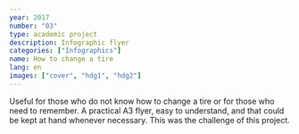 ```yaml
---
year: 2017
number: "03"
type: academic project
description: Infographic flyer
categories: ["Infographics"]
name: How to change a tire
lang: en
images: ["cover", "hdg1", "hdg2"]
---
```

Useful for those who do not know how to change a tire or for those who need to remember. A practical A3 flyer, easy to understand, and that could be kept at hand whenever necessary. This was the challenge of this project.
